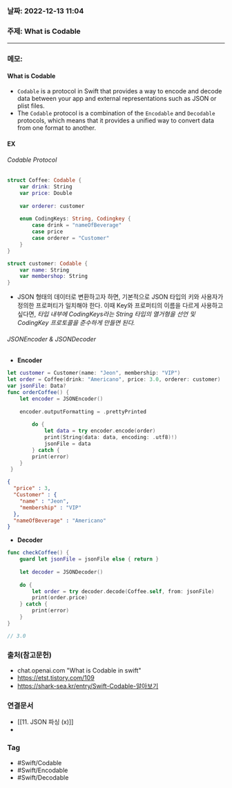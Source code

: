 ### 날짜: 2022-12-13 11:04

### 주제: What is Codable
---
### 메모: 
#### What is Codable
- `Codable` is a protocol in Swift that provides a way to encode and decode data between your app and external representations such as JSON or plist files.
- The `Codable` protocol is a combination of the `Encodable` and `Decodable` protocols, which means that it provides a unified way to convert data from one format to another.
#### EX
###### Codable Protocol
~~~ swift 
struct Coffee: Codable { 
	var drink: String
	var price: Double
	
	var orderer: customer
	
	enum CodingKeys: String, Codingkey { 
		case drink = "nameOfBeverage"
		case price 
		case orderer = "Customer"
	}
}

struct customer: Codable { 
	var name: String
	var membershop: String 
}
~~~
- JSON 형태의 데이터로 변환하고자 하면, 기본적으로 JSON 타입의 키와 사용자가 정의한 프로퍼티가 일치해야 한다. 이때 Key와 프로퍼티의 이름을 다르게 사용하고 싶다면, *타입 내부에 CodingKeys라는 String 타입의 열거형을 선언 및 CodingKey 프로토콜을 준수하게 만들면 된다.*
###### JSONEncoder & JSONDecoder 
- **Encoder**
~~~ swift 
let customer = Customer(name: "Jeon", membership: "VIP")
let order = Coffee(drink: "Americano", price: 3.0, orderer: customer)
var jsonFile: Data?
func orderCoffee() { 
	let encoder = JSONEncoder() 
	
	encoder.outputFormatting = .prettyPrinted 
	
		do { 
			let data = try encoder.encode(order)
			print(String(data: data, encoding: .utf8)!) 
			jsonFile = data 
		} catch { 
		print(error) 
	}
 }
~~~
~~~ JSON
{
  "price" : 3,
  "Customer" : {
    "name" : "Jeon",
    "membership" : "VIP"
  },
  "nameOfBeverage" : "Americano"
}
~~~
- **Decoder**
~~~ swift
func checkCoffee() { 
	guard let jsonFile = jsonFile else { return }
	
	let decoder = JSONDecoder()
	
	do { 
		let order = try decoder.decode(Coffee.self, from: jsonFile)
		print(order.price)
	} catch { 
		print(error)
	}
}

// 3.0
~~~
### 출처(참고문헌) 
- chat.openai.com "What is Codable in swift"
- https://etst.tistory.com/109
- https://shark-sea.kr/entry/Swift-Codable-알아보기

### 연결문서 
- [[11. JSON 파싱 (x)]]
- 

### Tag
- #Swift/Codable
- #Swift/Encodable
- #Swift/Decodable